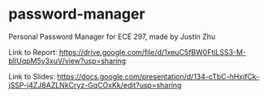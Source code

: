 # password-manager
Personal Password Manager for ECE 297, made by Justin Zhu 

Link to Report:
https://drive.google.com/file/d/1xeuC5fBW0FtiLSS3-M-bIlUqpM5y3xuV/view?usp=sharing

Link to Slides:
https://docs.google.com/presentation/d/134-cTbC-hHxjfCk-jSSP-j4ZJ8AZLNkCryz-GqCOxKk/edit?usp=sharing
